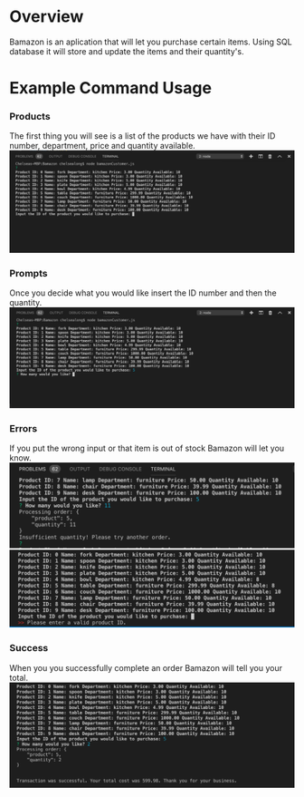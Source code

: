 # Overview

Bamazon is an aplication that will let you purchase certain items. Using SQL database it will store and update the items and their quantity's.

# Example Command Usage

### Products
The first thing you will see is a list of the products we have with their ID number, department, price and quantity available.
![Product List](Screen%20Shot%202019-02-05%20at%201.32.56%20PM.png)

### Prompts
Once you decide what you would like insert the ID number and then the quantity.
![Prompts](Screen%20Shot%202019-02-05%20at%201.33.57%20PM.png)

### Errors
If you put the wrong input or that item is out of stock Bamazon will let you know.
![Errors](Screen%20Shot%202019-02-05%20at%201.34.36%20PM.png)
![Errors](Screen%20Shot%202019-02-05%20at%202.43.20%20PM.png)


### Success
When you you successfully complete an order Bamazon will tell you your total.
![Success](Screen%20Shot%202019-02-05%20at%201.35.34%20PM.png)


